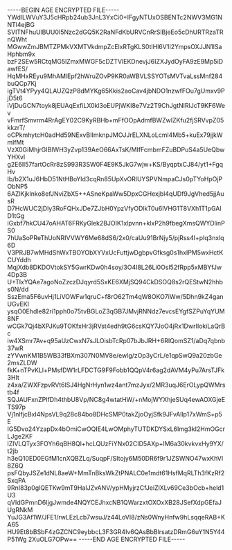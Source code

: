 -----BEGIN AGE ENCRYPTED FILE-----
YWdlLWVuY3J5cHRpb24ub3JnL3YxCi0+IFgyNTUxOSBENTc2NWV3MG1NNTl4ejBG
SVlTNFhuUlBUU0I5Nzc2dGQ5K2RaNFdKbURVCnRrSlBjeEo5cDhURTRzaTRnQWht
MGwwZmJBMTZPMkVXMTVkdmpZcElxRTgKLS0tIHl6V1I2YmpsOXJJN1lSaHphbm9x
bzF2SEw5RCtqMG5lZmxMWGF5cDZTVlEKDnevjJ6IZXJydOyFA9zE9Mp5iDawfES/
HqMHxREyu9MhAMlEpf2hWruZOvP9KR0aWBVLSSYOTsMVTvaLssMnf284buQCp7Kj
igTVt4YPyy4QLAUZQzP8dMYKg65Kkis2aoCav4jbNDO1nzwfFOu7gUmxv9PjD5t6
iVjDuGCN7toyk8jEUAqExfiLX0kl3oEUPjWKI8e7Vz2T9ChJgtNIRlJcT9KF6Wev
vFmrfSmvrm4RrAgEY02C9KyRBHb+mFfOOpAdmfBWZwIZKfu2fjSRVvpZ05kkzrT/
oCPkmhytcH0adHd59NExvBIImknpJMOJJrELXNLoLcml4Mb5+kuEx79jjkWmlfMt
VzX0GiMhjrGIBIWH3yZvp139AeO66AxTsK/MIfFcmbmFZuBDPuS4a5UeQbwYHXvl
g2E6ll57fartOcRr8zS993R3SW0F4E9K5JkG7wjw+KS/ByqptxCJ84/yt1+FgqHv
Ib/b2X1uJ6HbD51NtHBoYld3cqRn85UpXvORlUYSPVNmpaCJs0pTYoHpOjPObNP5
6AZlKjkInko8efJNviZbX5++ASneKpaWw5DpxCGHexjbl4qUDf9JgVhed5jjAusR
D7HcWUC2jDly3RoFQHxJDe7ZJbH0YpzVfyODlkT0u6lVHG1T8VXh1T1pGAlD1tGg
iGxbf7hkCU47oAHAT6FRKyGlek2BJOIK1xlpvnn+klxP2h9fbegXmsQWYDlinPS0
7hUaSoPReThUoNRIVVWY6Me68dS6/2x0/caUu91BrNjy5/pjRss4l+pIq3nxlq6D
V3PRJB7wMHdShWxTBOYObXYVxUcFuttjwDgbpvGfksg0s1hxIPM5wxHctKCUYddh
MqjXdb8DKDOVtokSY5GwrKDw0h4soy/3O4I8L26Li0Osl52fRpp5xMBYfJw4Dp3B
U+TlxYQAe7agoNoZzczDJqyrd5SxKE6XMjSQ94CkDSOQ8s2rQEStwN2hhbs0N/dd
SszEma5F6uvHj1LiVOWFw1qruC+f8rO62Tm4qW8OKO7iWw/5Dhn9kZ4ganUGvEKI
ysqO0Ehdle82ri1pph0o75tvBGLoZ3qGB7JMvjRNNdz7evcsEYgfSZPuYqYUM8NF
wCGk7Qj4bXPJKu9TOKfxHr3jRVst4edh9tG6csKQY7JoO4jRx1DwrIIokiLaQrBc
iw4XSmr7Av+q95aUzCwxN7sJLOisbTcRp07bJbJRH+6RIQomSZ1/aDq7qbnb37wR
zYVwnKM1B5WB33fBXm307N0MV8e/ewlg/zOp3yCrL/e1qpSwQ9a20zbGe2msZLDW
fkK+nTPvKLl+PMsfDW1rLFDCTG9F9Fobb1QQpV4r6ag2dAVM4yPu7ArsTJFk3HIt
z4xa/ZWXFzpvRVt6lSJ4HgNrHyn1wz4ant7mzJyx/2MR3uqJ6ErOLypQWMrstb4f
SQJAUFxnZPIfDh4thbU8Vp/NC8g4wtatHW/+nMojWYXhjeSUq4ewAOXGjeETS97p
Vj1nlfjcBxI4NpsVL9q28c84bo8DHcSMP0takZjoOyjSfk9JFvAllp17xWmS+p5E
IG5Dvo24YzapDx4bOmiCwOQIE4LwOMphyTUTDKDYSxL6Img3kI2HmOGcrLJge2KF
lZIVLQTyx3FOYh6qBH8Ql+hcLQUzFiYNx02CID5AXp+IM6a30kvkvxHy9YX/t2jb
h3eQ10ED0EGfM1cnXQBZLq/SuqpF/SItojy6M50DR6f9r1JZSWNO47wxKhVl8Z6Q
psFQbyJSZe1dNL8aeW+MmTnBksWkZtPNALC0e1mdt61HsfMqRLTh3fKzRf2SxqPA
9RnI83p0glQETKw9mT9HaIJZvANV/ypHMyjrzCfJeiZlXLv69Ce3bOcb+held1U3
qVIdGPmnD6IjgJwmde4NQYCEJhxcNB1QWarzxtOXOxXB28JSefXdpGEfaJUgRNkM
YuJG3Af1W/JFE1/rwLEzLcb7wsuJ/z44LoVI8/zNs0WnyHnfw9hLsqqeRAB+KA65
HU9Et8bBSbF4zGZCNC9eybbcL3F3GR4Iv6QAsBbBlrsatzDRmG6uY1N5Y44P51Wg
2XuOLG7OPw==
-----END AGE ENCRYPTED FILE-----
